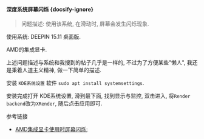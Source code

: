 #### 深度系统屏幕闪烁 {docsify-ignore}
> 问题描述: 使用该系统, 在滑动时, 屏幕会发生闪烁现象.

使用系统: DEEPIN 15.11 桌面版.

AMD的集成显卡.

上述问题描述与系统和我搜到的帖子几乎是一样的, 不过为了方便某些"懒人", 我还是秉着人道主义精神, 做一下简单的描述.

安装 `KDE系统设置` 软件 `sudo apt install systemsettings`.

安装完成打开 KDE系统设置, 滑到最下面, 找到显示与监控, 双击进入, 将`Render backend`改为`XRender`, 随后点击应用即可.

参考链接
* [AMD集成显卡使用时屏幕闪烁](https://github.com/linuxdeepin/internal-discussion/issues/1709);